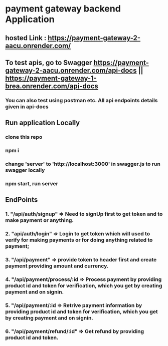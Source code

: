 # payment gateway backend Application
## hosted Link : https://payment-gateway-2-aacu.onrender.com/
## To test apis, go to Swagger https://payment-gateway-2-aacu.onrender.com/api-docs || https://payment-gateway-1-brea.onrender.com/api-docs 
### You can also test using postman etc. All api endpoints details given in api-docs

## Run application Locally
### clone this repo
### npm i 
### change 'server' to 'http://localhost:3000' in swagger.js to run swagger locally
### npm start, run server

## EndPoints

### 1. "/api/auth/signup" => Need to signUp first to get token and to make payment  or anything.
### 2. "api/auth/login" => Login to get token which will used to verify for making payments or for doing anything related to payment;

### 3. "/api/payment" => provide token to header first and create payment providing amount and currency.
### 4. "/api/payment/process/:id => Process payment by providing product id and token for verification, which you get by creating payment and on signin.
### 5. "/api/payment/:id => Retrive payment information by providing product id and token for verification, which you get by creating payment and on signin.
### 6. "/api/payment/refund/:id" => Get refund by providing product id and token.
